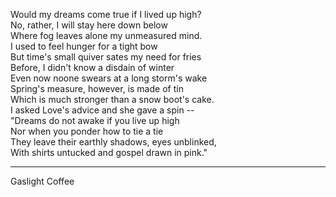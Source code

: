 Would my dreams come true if I lived up high?\
No, rather, I will stay here down below\
Where fog leaves alone my unmeasured mind.\
I used to feel hunger for a tight bow\
But time's small quiver sates my need for fries\
Before, I didn't know a disdain of winter\
Even now noone swears at a long storm's wake\
Spring's measure, however, is made of tin\
Which is much stronger than a snow boot's cake.\
I asked Love's advice and she gave a spin --\
"Dreams do not awake if you live up high\
Nor when you ponder how to tie a tie\
They leave their earthly shadows, eyes unblinked,\
With shirts untucked and gospel drawn in pink."

-----

Gaslight Coffee
